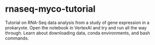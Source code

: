 # rnaseq-myco-tutorial
Tutorial on RNA-Seq data analysis from a study of gene expression in a prokaryote. Open the notebook in VertexAI and try and run all the way through. Learn about downloading data, conda environments, and bash commands.
